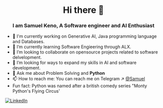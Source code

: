 <h1 align="center">Hi there 👋</h1>
<h3 align="center">I am Samuel Keno, A Software engineer and AI Enthusiast</h3>

<!--
**Samuel-K95/Samuel-K95** is a ✨ _special_ ✨ repository because its `README.md` (this file) appears on your GitHub profile.

Here are some ideas to get you started:

-->
- 🔭 I'm currently working on Generative AI, Java programming language and Databases.
- 🌱 I’m currently learning Software Engieering through ALX.
- 👯 I’m looking to collaborate on opensource projects related to software delvelopment.
- 🤔 I’m looking for ways to expand my skills in AI and software development.
- 💬 Ask me about Problem Solving and **Python**
- 📫 How to reach me: You can reach me on Telegram ↗ [@Samuel](https://t.me/sami_g95)
- Fun fact: Python was named after a british comedy series "Monty Python's Flying Circus'

[![LinkedIn](https://img.shields.io/badge/LinkedIn-blue?style=for-the-badge&logo=LinkedIn&logoColor=white)](https://www.linkedin.com/in/samuel-keno)
